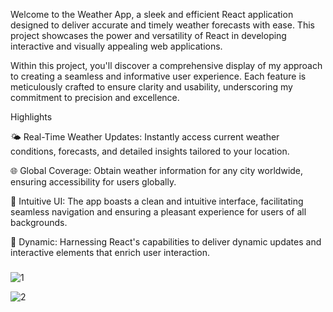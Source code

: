 Welcome to the Weather App, a sleek and efficient React application designed to deliver accurate and timely weather forecasts with ease. This project showcases the power and versatility of React in developing interactive and visually appealing web applications.

Within this project, you'll discover a comprehensive display of my approach to creating a seamless and informative user experience. Each feature is meticulously crafted to ensure clarity and usability, underscoring my commitment to precision and excellence.

Highlights

🌤️ Real-Time Weather Updates: Instantly access current weather conditions, forecasts, and detailed insights tailored to your location.

🌐 Global Coverage: Obtain weather information for any city worldwide, ensuring accessibility for users globally.

🎨 Intuitive UI: The app boasts a clean and intuitive interface, facilitating seamless navigation and ensuring a pleasant experience for users of all backgrounds.

🚀 Dynamic: Harnessing React's capabilities to deliver dynamic updates and interactive elements that enrich user interaction.
###
![1](https://github.com/Azymi4231/WeatherApp/assets/171338115/e444afc6-81dc-4ef9-b078-c2ab874c9464)

![2](https://github.com/Azymi4231/WeatherApp/assets/171338115/966a943f-8cd8-4289-aa9a-73cd179ffecb)
